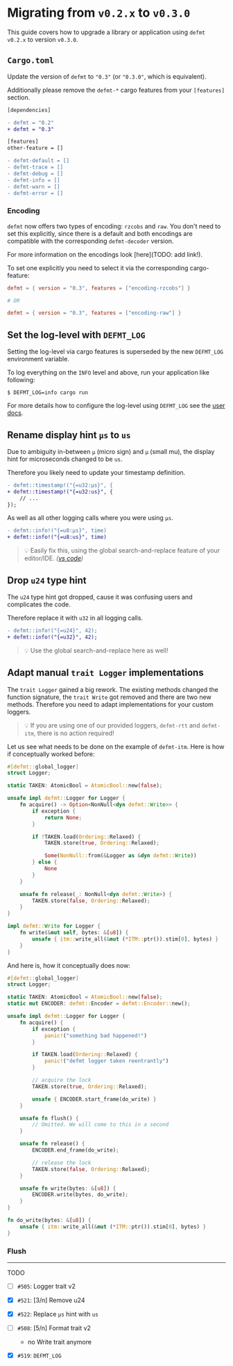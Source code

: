 # Migrating from `v0.2.x` to `v0.3.0`

This guide covers how to upgrade a library or application using `defmt v0.2.x` to version `v0.3.0`.

## `Cargo.toml`

Update the version of `defmt` to `"0.3"` (or `"0.3.0"`, which is equivalent).

Additionally please remove the `defmt-*` cargo features from your `[features]` section.

```diff
[dependencies]

- defmt = "0.2"
+ defmt = "0.3"

[features]
other-feature = []

- defmt-default = []
- defmt-trace = []
- defmt-debug = []
- defmt-info = []
- defmt-warn = []
- defmt-error = []
```

### Encoding

`defmt` now offers two types of encoding: `rzcobs` and `raw`. You don't need to set this explicitly, since there is a default and both encodings are compatible with the corresponding `defmt-decoder` version.

For more information on the encodings look [here](TODO: add link!).

To set one explicitly you need to select it via the corresponding cargo-feature:

```toml
defmt = { version = "0.3", features = ["encoding-rzcobs"] }

# OR

defmt = { version = "0.3", features = ["encoding-raw"] }
```

## Set the log-level with `DEFMT_LOG`

Setting the log-level via cargo features is superseded by the new `DEFMT_LOG` environment variable.

To log everything on the `INFO` level and above, run your application like following:

```console
$ DEFMT_LOG=info cargo run
```

For more details how to configure the log-level using `DEFMT_LOG` see the [user docs](./filtering.md#defmt_log).

## Rename display hint `µs` to `us`

Due to ambiguity in-between `µ` (micro sign) and `μ` (small mu), the display hint for microseconds changed to be `us`.

Therefore you likely need to update your timestamp definition.

```diff
- defmt::timestamp!("{=u32:µs}", {
+ defmt::timestamp!("{=u32:us}", {
    // ...
});
```

As well as all other logging calls where you were using `µs`.

```diff
- defmt::info!("{=u8:µs}", time)
+ defmt::info!("{=u8:us}", time)
```

> 💡 Easily fix this, using the global search-and-replace feature of your editor/IDE. *([vs code](https://code.visualstudio.com/docs/editor/codebasics#_search-and-replace))*

## Drop `u24` type hint

The `u24` type hint got dropped, cause it was confusing users and complicates the code.

Therefore replace it with `u32` in all logging calls.

```diff
- defmt::info!("{=u24}", 42);
+ defmt::info!("{=u32}", 42);
```

> 💡 Use the global search-and-replace here as well!

## Adapt manual `trait Logger` implementations

The `trait Logger` gained a big rework. The existing methods changed the function signature, the `trait Write` got removed and there are two new methods. Therefore you need to adapt implementations for your custom loggers.

> 💡 If you are using one of our provided loggers, `defmt-rtt` and `defmt-itm`, there is no action required!

Let us see what needs to be done on the example of `defmt-itm`. Here is how if conceptually worked before:

```rust
#[defmt::global_logger]
struct Logger;

static TAKEN: AtomicBool = AtomicBool::new(false);

unsafe impl defmt::Logger for Logger {
    fn acquire() -> Option<NonNull<dyn defmt::Write>> {
        if exception {
            return None;
        }

        if !TAKEN.load(Ordering::Relaxed) {
            TAKEN.store(true, Ordering::Relaxed);

            Some(NonNull::from(&Logger as &dyn defmt::Write))
        } else {
            None
        }
    }

    unsafe fn release(_: NonNull<dyn defmt::Write>) {
        TAKEN.store(false, Ordering::Relaxed);
    }
}

impl defmt::Write for Logger {
    fn write(&mut self, bytes: &[u8]) {
        unsafe { itm::write_all(&mut (*ITM::ptr()).stim[0], bytes) }
    }
}
```

And here is, how it conceptually does now:

```rust
#[defmt::global_logger]
struct Logger;

static TAKEN: AtomicBool = AtomicBool::new(false);
static mut ENCODER: defmt::Encoder = defmt::Encoder::new();

unsafe impl defmt::Logger for Logger {
    fn acquire() {
        if exception {
            panic!("something bad happened!")
        }

        if TAKEN.load(Ordering::Relaxed) {
            panic!("defmt logger taken reentrantly")
        }

        // acquire the lock
        TAKEN.store(true, Ordering::Relaxed);

        unsafe { ENCODER.start_frame(do_write) }
    }

    unsafe fn flush() {
        // Omitted. We will come to this in a second
    }

    unsafe fn release() {
        ENCODER.end_frame(do_write);

        // release the lock
        TAKEN.store(false, Ordering::Relaxed);
    }

    unsafe fn write(bytes: &[u8]) {
        ENCODER.write(bytes, do_write);
    }
}

fn do_write(bytes: &[u8]) {
    unsafe { itm::write_all(&mut (*ITM::ptr()).stim[0], bytes) }
}
```

### Flush

---

TODO

- [ ] `#505`: Logger trait v2
- [x] `#521`: [3/n] Remove u24
- [x] `#522`: Replace `µs` hint with `us`
- [ ] `#508`: [5/n] Format trait v2
  - no Write trait anymore
- [x] `#519`: `DEFMT_LOG`

